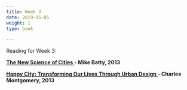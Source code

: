 ```yaml
---
title: Week 3
date: 2019-05-05
weight: 1
type: book

---
```

Reading for Week 3:


<b> <a href="
https://mitpress.mit.edu/books/new-science-cities" target="_blank"> The New Science of Cities </a> <b> - Mike Batty, 2013</br>

<b> <a href="
https://thehappycity.com/the-book/" target="_blank"> Happy City: Transforming Our Lives Through Urban Design </a> <b> - Charles Montgomery, 2013 </br>
